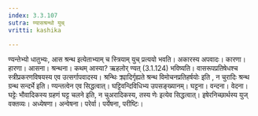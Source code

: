 ```yaml
---
index: 3.3.107
sutra: ण्यासश्रन्थो युच्
vritti: kashika

---
```

ण्यन्तेभ्यो धातुभ्यः, आस श्रन्थ इत्येताभ्याम् च स्त्रियाम् युच् प्रत्ययो भवति। अकारस्य अपवादः। कारणा। हारणा। आसना। श्रन्थना। कथम् आस्या? ऋहलोर् ण्यत् (3.1.124) भविष्यति। वासरूपप्रतिषेधश्च स्त्रीप्रकरणविषयस्य एव उत्सर्गापवादस्य। श्रन्थिः क्र्यादिर्गृह्यते श्रन्थ विमोचनप्रतिहर्षयोः इति , न चुरादिः श्रन्थ ग्रन्थ सन्दर्भे इति। ण्यन्तत्वेन एव सिद्धत्वात्। घट्टिवन्दिविधिभ्य उपसङ्ख्यानम्। घट्टना। वन्दना। वेदना। घट्टेः भौवादिकस्य ग्रहणं घट्ट चलने इति, न चुअरादिकस्य, तस्य णेः इत्येव सिद्धत्वात्। इषेरनिच्छार्थस्य युज् वक्तव्यः। अध्येषणा। अन्वेषना। परेर्वा। पर्येषना, परीष्टिः।
